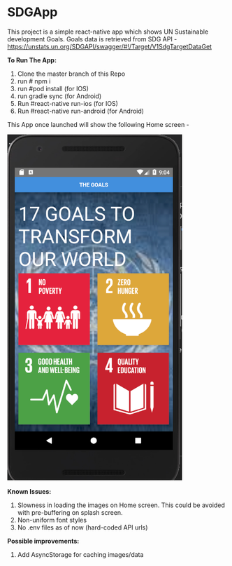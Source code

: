 # SDGApp
This project is a simple react-native app which shows UN Sustainable development Goals.
Goals data is retrieved from SDG API -
https://unstats.un.org/SDGAPI/swagger/#!/Target/V1SdgTargetDataGet

**To Run The App:**

1.  Clone the master branch of this Repo
2. run # npm i
3. run #pod install (for IOS)
4. run gradle sync (for Android)
5. Run #react-native run-ios (for IOS)
6. Run #react-native run-android (for Android)

This App once launched will show the following Home screen -

![Home screen of the App](SDG_App_Home.png)

**Known Issues:**

1. Slowness in loading the images on Home screen. This could be avoided with pre-buffering on splash screen.
2. Non-uniform font styles
3. No .env files as of now (hard-coded API urls)

**Possible improvements:**
1. Add AsyncStorage for caching images/data
